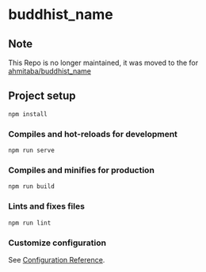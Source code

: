 # buddhist_name

## Note
This Repo is no longer maintained, it was moved to the for [ahmitaba/buddhist_name](ahmitaba/buddhist_name)


## Project setup
```
npm install
```

### Compiles and hot-reloads for development
```
npm run serve
```

### Compiles and minifies for production
```
npm run build
```

### Lints and fixes files
```
npm run lint
```

### Customize configuration
See [Configuration Reference](https://cli.vuejs.org/config/).
